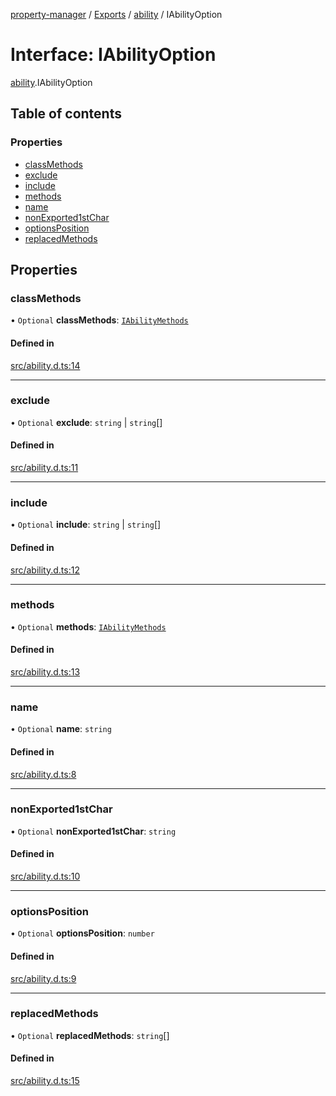 [property-manager](../README.md) / [Exports](../modules.md) / [ability](../modules/ability.md) / IAbilityOption

# Interface: IAbilityOption

[ability](../modules/ability.md).IAbilityOption

## Table of contents

### Properties

- [classMethods](ability.IAbilityOption.md#classmethods)
- [exclude](ability.IAbilityOption.md#exclude)
- [include](ability.IAbilityOption.md#include)
- [methods](ability.IAbilityOption.md#methods)
- [name](ability.IAbilityOption.md#name)
- [nonExported1stChar](ability.IAbilityOption.md#nonexported1stchar)
- [optionsPosition](ability.IAbilityOption.md#optionsposition)
- [replacedMethods](ability.IAbilityOption.md#replacedmethods)

## Properties

### classMethods

• `Optional` **classMethods**: [`IAbilityMethods`](ability.IAbilityMethods.md)

#### Defined in

[src/ability.d.ts:14](https://github.com/snowyu/property-manager.js/blob/2259d20/src/ability.d.ts#L14)

___

### exclude

• `Optional` **exclude**: `string` \| `string`[]

#### Defined in

[src/ability.d.ts:11](https://github.com/snowyu/property-manager.js/blob/2259d20/src/ability.d.ts#L11)

___

### include

• `Optional` **include**: `string` \| `string`[]

#### Defined in

[src/ability.d.ts:12](https://github.com/snowyu/property-manager.js/blob/2259d20/src/ability.d.ts#L12)

___

### methods

• `Optional` **methods**: [`IAbilityMethods`](ability.IAbilityMethods.md)

#### Defined in

[src/ability.d.ts:13](https://github.com/snowyu/property-manager.js/blob/2259d20/src/ability.d.ts#L13)

___

### name

• `Optional` **name**: `string`

#### Defined in

[src/ability.d.ts:8](https://github.com/snowyu/property-manager.js/blob/2259d20/src/ability.d.ts#L8)

___

### nonExported1stChar

• `Optional` **nonExported1stChar**: `string`

#### Defined in

[src/ability.d.ts:10](https://github.com/snowyu/property-manager.js/blob/2259d20/src/ability.d.ts#L10)

___

### optionsPosition

• `Optional` **optionsPosition**: `number`

#### Defined in

[src/ability.d.ts:9](https://github.com/snowyu/property-manager.js/blob/2259d20/src/ability.d.ts#L9)

___

### replacedMethods

• `Optional` **replacedMethods**: `string`[]

#### Defined in

[src/ability.d.ts:15](https://github.com/snowyu/property-manager.js/blob/2259d20/src/ability.d.ts#L15)
